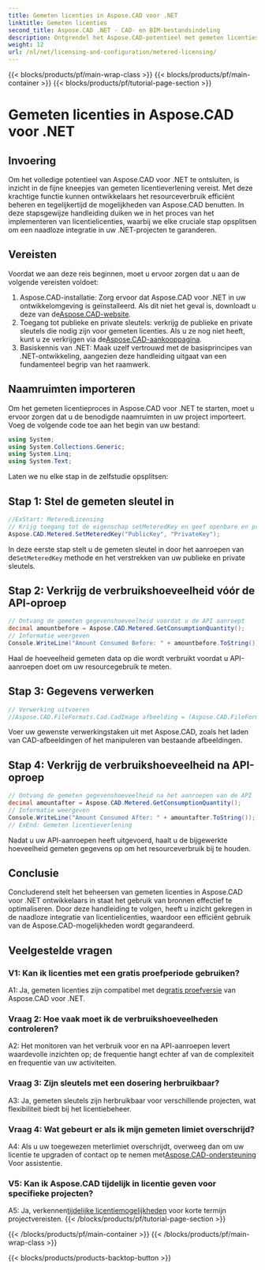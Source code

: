 ```yaml
---
title: Gemeten licenties in Aspose.CAD voor .NET
linktitle: Gemeten licenties
second_title: Aspose.CAD .NET - CAD- en BIM-bestandsindeling
description: Ontgrendel het Aspose.CAD-potentieel met gemeten licenties in .NET. Optimaliseer het gebruik van hulpbronnen naadloos. Ontdek onze stapsgewijze handleiding.
weight: 12
url: /nl/net/licensing-and-configuration/metered-licensing/
---
```


{{< blocks/products/pf/main-wrap-class >}}
{{< blocks/products/pf/main-container >}}
{{< blocks/products/pf/tutorial-page-section >}}

# Gemeten licenties in Aspose.CAD voor .NET

## Invoering

Om het volledige potentieel van Aspose.CAD voor .NET te ontsluiten, is inzicht in de fijne kneepjes van gemeten licentieverlening vereist. Met deze krachtige functie kunnen ontwikkelaars het resourceverbruik efficiënt beheren en tegelijkertijd de mogelijkheden van Aspose.CAD benutten. In deze stapsgewijze handleiding duiken we in het proces van het implementeren van licentielicenties, waarbij we elke cruciale stap opsplitsen om een naadloze integratie in uw .NET-projecten te garanderen.

## Vereisten

Voordat we aan deze reis beginnen, moet u ervoor zorgen dat u aan de volgende vereisten voldoet:
1.  Aspose.CAD-installatie: Zorg ervoor dat Aspose.CAD voor .NET in uw ontwikkelomgeving is geïnstalleerd. Als dit niet het geval is, downloadt u deze van de[Aspose.CAD-website](https://releases.aspose.com/cad/net/).
2.  Toegang tot publieke en private sleutels: verkrijg de publieke en private sleutels die nodig zijn voor gemeten licenties. Als u ze nog niet heeft, kunt u ze verkrijgen via de[Aspose.CAD-aankooppagina](https://purchase.aspose.com/buy).
3. Basiskennis van .NET: Maak uzelf vertrouwd met de basisprincipes van .NET-ontwikkeling, aangezien deze handleiding uitgaat van een fundamenteel begrip van het raamwerk.

## Naamruimten importeren

Om het gemeten licentieproces in Aspose.CAD voor .NET te starten, moet u ervoor zorgen dat u de benodigde naamruimten in uw project importeert. Voeg de volgende code toe aan het begin van uw bestand:
```csharp
using System;
using System.Collections.Generic;
using System.Linq;
using System.Text;
```

Laten we nu elke stap in de zelfstudie opsplitsen:

## Stap 1: Stel de gemeten sleutel in

```csharp
//ExStart: MeteredLicensing
// Krijg toegang tot de eigenschap setMeteredKey en geef openbare en privésleutels door als parameters
Aspose.CAD.Metered.SetMeteredKey("PublicKey", "PrivateKey");
```

 In deze eerste stap stelt u de gemeten sleutel in door het aanroepen van de`SetMeteredKey` methode en het verstrekken van uw publieke en private sleutels.

## Stap 2: Verkrijg de verbruikshoeveelheid vóór de API-oproep

```csharp
// Ontvang de gemeten gegevenshoeveelheid voordat u de API aanroept
decimal amountbefore = Aspose.CAD.Metered.GetConsumptionQuantity();
// Informatie weergeven
Console.WriteLine("Amount Consumed Before: " + amountbefore.ToString());
```

Haal de hoeveelheid gemeten data op die wordt verbruikt voordat u API-aanroepen doet om uw resourcegebruik te meten.

## Stap 3: Gegevens verwerken

```csharp
// Verwerking uitvoeren
//Aspose.CAD.FileFormats.Cad.CadImage afbeelding = (Aspose.CAD.FileFormats.Cad.CadImage)Aspose.CAD.Image.load("BlockRefDgn.dwg");
```

Voer uw gewenste verwerkingstaken uit met Aspose.CAD, zoals het laden van CAD-afbeeldingen of het manipuleren van bestaande afbeeldingen.

## Stap 4: Verkrijg de verbruikshoeveelheid na API-oproep

```csharp
// Ontvang de gemeten gegevenshoeveelheid na het aanroepen van de API
decimal amountafter = Aspose.CAD.Metered.GetConsumptionQuantity();
// Informatie weergeven
Console.WriteLine("Amount Consumed After: " + amountafter.ToString());
// ExEnd: Gemeten licentieverlening
```

Nadat u uw API-aanroepen heeft uitgevoerd, haalt u de bijgewerkte hoeveelheid gemeten gegevens op om het resourceverbruik bij te houden.

## Conclusie

Concluderend stelt het beheersen van gemeten licenties in Aspose.CAD voor .NET ontwikkelaars in staat het gebruik van bronnen effectief te optimaliseren. Door deze handleiding te volgen, heeft u inzicht gekregen in de naadloze integratie van licentielicenties, waardoor een efficiënt gebruik van de Aspose.CAD-mogelijkheden wordt gegarandeerd.

## Veelgestelde vragen

### V1: Kan ik licenties met een gratis proefperiode gebruiken?

 A1: Ja, gemeten licenties zijn compatibel met de[gratis proefversie](https://releases.aspose.com/) van Aspose.CAD voor .NET.

### Vraag 2: Hoe vaak moet ik de verbruikshoeveelheden controleren?

A2: Het monitoren van het verbruik voor en na API-aanroepen levert waardevolle inzichten op; de frequentie hangt echter af van de complexiteit en frequentie van uw activiteiten.

### Vraag 3: Zijn sleutels met een dosering herbruikbaar?

A3: Ja, gemeten sleutels zijn herbruikbaar voor verschillende projecten, wat flexibiliteit biedt bij het licentiebeheer.

### Vraag 4: Wat gebeurt er als ik mijn gemeten limiet overschrijd?

 A4: Als u uw toegewezen meterlimiet overschrijdt, overweeg dan om uw licentie te upgraden of contact op te nemen met[Aspose.CAD-ondersteuning](https://forum.aspose.com/c/cad/19) Voor assistentie.

### V5: Kan ik Aspose.CAD tijdelijk in licentie geven voor specifieke projecten?

 A5: Ja, verkennen[tijdelijke licentiemogelijkheden](https://purchase.aspose.com/temporary-license/) voor korte termijn projectvereisten.
{{< /blocks/products/pf/tutorial-page-section >}}

{{< /blocks/products/pf/main-container >}}
{{< /blocks/products/pf/main-wrap-class >}}

{{< blocks/products/products-backtop-button >}}

